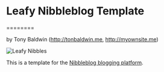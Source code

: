 # Leafy Nibbleblog Template
========

by Tony Baldwin (http://tonbaldwin.me, http://myownsite.me)

![Leafy Nibbles](http://tonybaldwin.me/images/leafynibbles.jpg)

This is a template for the [Nibbleblog blogging platform](http://www.nibbleblog.com).



